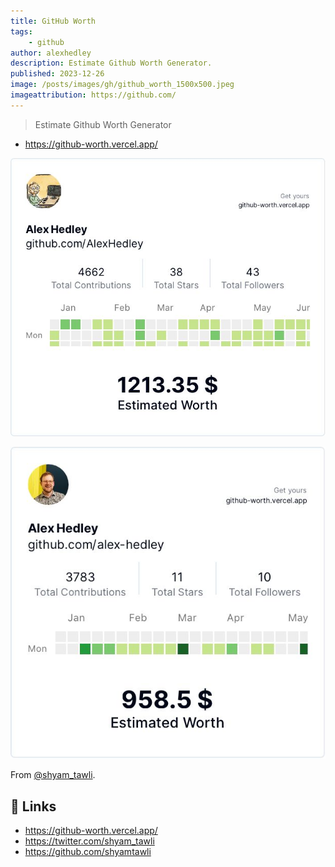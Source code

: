 ```yaml
---
title: GitHub Worth
tags:
    - github
author: alexhedley
description: Estimate Github Worth Generator.
published: 2023-12-26
image: /posts/images/gh/github_worth_1500x500.jpeg
imageattribution: https://github.com/
---
```


<!-- # GitHub Worth -->

> Estimate Github Worth Generator

- https://github-worth.vercel.app/

![Alex Hedley](images/gh/github-worth-alexhedley.jpg "Alex Hedley")

![Alex-Hedley](images/gh/github-worth-alex-hedley.jpg "Alex-Hedley")

From [@shyam_tawli](https://twitter.com/shyam_tawli).

## 🔗 Links

- https://github-worth.vercel.app/
- https://twitter.com/shyam_tawli
- https://github.com/shyamtawli
